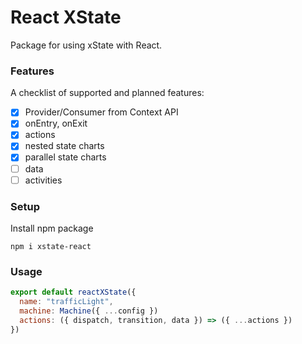 # React XState

Package for using xState with React.

### Features

A checklist of supported and planned features:

- [x] Provider/Consumer from Context API
- [x] onEntry, onExit
- [x] actions
- [x] nested state charts
- [x] parallel state charts
- [ ] data
- [ ] activities

### Setup

Install npm package

```
npm i xstate-react
```

### Usage

```js
export default reactXState({
  name: "trafficLight",
  machine: Machine({ ...config })
  actions: ({ dispatch, transition, data }) => ({ ...actions })
})
```
